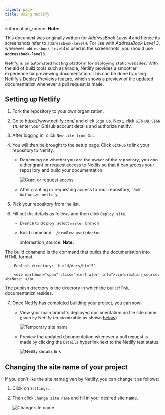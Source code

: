 ```yaml
---
layout: page
title: Using Netlify
---
```


<div markdown="span" class="alert alert-info">:information_source: <b>Note: </b>

This document was originally written for *AddressBook Level 4* and hence
its screenshots refer to `addressbook-level4`. For use with *AddressBook
Level 3*, wherever `addressbook-level4` is used in the screenshots, you
should use **`addressbook-level3`**.
</div>

[Netlify](https://www.netlify.com/) is an automated hosting platform for
deploying static websites. With the aid of build tools such as Gradle,
Netlify provides a smoother experience for previewing documentation.
This can be done by using Netlify’s [Deploy
Previews](https://www.netlify.com/blog/2016/07/20/introducing-deploy-previews-in-netlify/)
feature, which shows a preview of the updated documentation whenever a
pull request is made.

## Setting up Netlify

1.  Fork the repository to your own organization.

2.  Go to <https://www.netlify.com/> and click `Sign Up`. Next, click
    `GITHUB SIGN IN`, enter your GitHub account details and authorize
    netlify.

3.  After logging in, click `New site from Git`.

4.  You will then be brought to the setup page. Click `GitHub` to link
    your repository to Netlify.

      - Depending on whether you are the owner of the repository, you
        can either grant or request access to Netlify so that it can
        access your repository and build your documentation.

        ![Grant or request
        access](images/netlify/grant_or_request_access.png)

      - After granting or requesting access to your repository, click
        `Authorize netlify`.

5.  Pick your repository from the list.

6.  Fill out the details as follows and then click `Deploy site`.

      - Branch to deploy: select `master` branch

      - Build command: `./gradlew asciidoctor`

        <div markdown="span" class="alert alert-info">:information_source: <b>Note: </b>

The build command is the command that builds the documentation
        into HTML format.
</div>

      - Publish directory: `build/docs/html5`

        <div markdown="span" class="alert alert-info">:information_source: <b>Note: </b>

The publish directory is the directory in which the built HTML
        documentation resides.
</div>

7.  Once Netlify has completed building your project, you can now:

      - View your main branch’s deployed documentation on the site name
        given by Netlify (customizable as shown
        [below](#_changing_the_site_name_of_your_project)).

        ![Temporary site name](images/netlify/temp_site_name.png)

      - Preview the updated documentation whenever a pull request is
        made by clicking the `Details` hyperlink next to the Netlify
        test status.

        ![Netlify details link](images/netlify/netlify_details.png)

## Changing the site name of your project

If you don’t like the site name given by Netlify, you can change it as
follows:

1.  Click on `Settings`.

2.  Then click `Change site name` and fill in your desired site name.

    ![Change site name](images/netlify/change_site_name.png)
